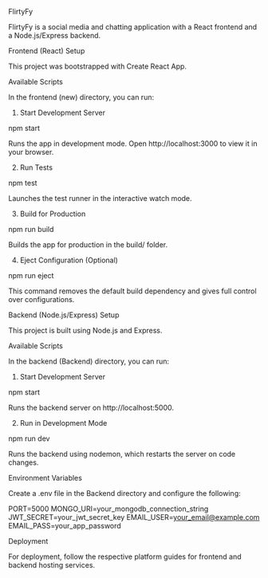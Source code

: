 FlirtyFy

FlirtyFy is a social media and chatting application with a React frontend and a Node.js/Express backend.

Frontend (React) Setup

This project was bootstrapped with Create React App.

Available Scripts

In the frontend (new) directory, you can run:

1. Start Development Server

npm start

Runs the app in development mode.
Open http://localhost:3000 to view it in your browser.

2. Run Tests

npm test

Launches the test runner in the interactive watch mode.

3. Build for Production

npm run build

Builds the app for production in the build/ folder.

4. Eject Configuration (Optional)

npm run eject

This command removes the default build dependency and gives full control over configurations.

Backend (Node.js/Express) Setup

This project is built using Node.js and Express.

Available Scripts

In the backend (Backend) directory, you can run:

1. Start Development Server

npm start

Runs the backend server on http://localhost:5000.

2. Run in Development Mode

npm run dev

Runs the backend using nodemon, which restarts the server on code changes.

Environment Variables

Create a .env file in the Backend directory and configure the following:

PORT=5000
MONGO_URI=your_mongodb_connection_string
JWT_SECRET=your_jwt_secret_key
EMAIL_USER=your_email@example.com
EMAIL_PASS=your_app_password

Deployment

For deployment, follow the respective platform guides for frontend and backend hosting services.



